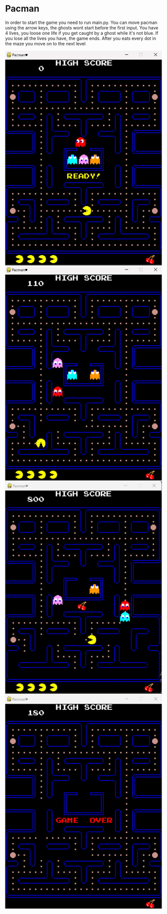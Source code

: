 # Pacman

In order to start the game you need to run main.py. 
You can move pacman using the arrow keys, the ghosts wont start before the first input.
You have 4 lives, you loose one life if you get caught by a ghost while it's not blue.
If you lose all the lives you have, the game ends.
After you eats every dot in the maze you move on to the next level

![Alt text](Images\Img01.jpg)
![Alt text](Images\Img02.jpg)
![Alt text](Images\Img03.jpg)
![Alt text](Images\Img04.jpg)

